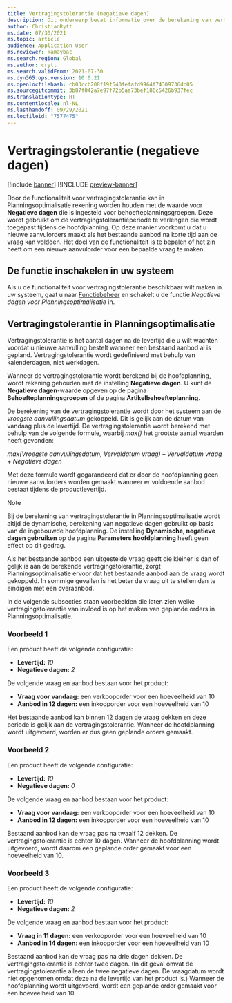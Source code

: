 ```yaml
---
title: Vertragingstolerantie (negatieve dagen)
description: Dit onderwerp bevat informatie over de berekening van vertragingstolerantie en over het effect ervan op het maken van geplande orders in Planningsoptimalisatie.
author: ChristianRytt
ms.date: 07/30/2021
ms.topic: article
audience: Application User
ms.reviewer: kamaybac
ms.search.region: Global
ms.author: crytt
ms.search.validFrom: 2021-07-30
ms.dyn365.ops.version: 10.0.21
ms.openlocfilehash: cb03ccb208f19f540fefafd9964f74309736dc05
ms.sourcegitcommit: 3b87f042a7e97f72b5aa73bef186c5426b937fec
ms.translationtype: HT
ms.contentlocale: nl-NL
ms.lasthandoff: 09/29/2021
ms.locfileid: "7577475"
---
```

# <a name="delay-tolerance-negative-days"></a>Vertragingstolerantie (negatieve dagen)

[!include [banner](../../includes/banner.md)]
[!INCLUDE [preview-banner](../../includes/preview-banner.md)]

Door de functionaliteit voor vertragingstolerantie kan in Planningsoptimalisatie rekening worden houden met de waarde voor **Negatieve dagen** die is ingesteld voor behoefteplanningsgroepen. Deze wordt gebruikt om de vertragingstolerantieperiode te verlengen die wordt toegepast tijdens de hoofdplanning. Op deze manier voorkomt u dat u nieuwe aanvulorders maakt als het bestaande aanbod na korte tijd aan de vraag kan voldoen. Het doel van de functionaliteit is te bepalen of het zin heeft om een nieuwe aanvulorder voor een bepaalde vraag te maken.

## <a name="turn-on-the-feature-in-your-system"></a>De functie inschakelen in uw systeem

Als u de functionaliteit voor vertragingstolerantie beschikbaar wilt maken in uw systeem, gaat u naar [Functiebeheer](../../../fin-ops-core/fin-ops/get-started/feature-management/feature-management-overview.md) en schakelt u de functie *Negatieve dagen voor Planningsoptimalisatie* in.

## <a name="delay-tolerance-in-planning-optimization"></a>Vertragingstolerantie in Planningsoptimalisatie

Vertragingstolerantie is het aantal dagen na de levertijd die u wilt wachten voordat u nieuwe aanvulling bestelt wanneer een bestaand aanbod al is gepland. Vertragingstolerantie wordt gedefinieerd met behulp van kalenderdagen, niet werkdagen.

Wanneer de vertragingstolerantie wordt berekend bij de hoofdplanning, wordt rekening gehouden met de instelling **Negatieve dagen**. U kunt de **Negatieve dagen**-waarde opgeven op de pagina **Behoefteplanningsgroepen** of de pagina **Artikelbehoefteplanning**.

De berekening van de vertragingstolerantie wordt door het systeem aan de *vroegste aanvullingsdatum* gekoppeld. Dit is gelijk aan de datum van vandaag plus de levertijd. De vertragingstolerantie wordt berekend met behulp van de volgende formule, waarbij *max()* het grootste aantal waarden heeft gevonden:

*max(Vroegste aanvullingsdatum, Vervaldatum vraag)* – *Vervaldatum vraag* + *Negatieve dagen*

Met deze formule wordt gegarandeerd dat er door de hoofdplanning geen nieuwe aanvulorders worden gemaakt wanneer er voldoende aanbod bestaat tijdens de productlevertijd.

> [!NOTE]
> Bij de berekening van vertragingstolerantie in Planningsoptimalisatie wordt altijd de dynamische, berekening van negatieve dagen gebruikt op basis van de ingebouwde hoofdplanning. De instelling **Dynamische, negatieve dagen gebruiken** op de pagina **Parameters hoofdplanning** heeft geen effect op dit gedrag.

Als het bestaande aanbod een uitgestelde vraag geeft die kleiner is dan of gelijk is aan de berekende vertragingstolerantie, zorgt Planningsoptimalisatie ervoor dat het bestaande aanbod aan de vraag wordt gekoppeld. In sommige gevallen is het beter de vraag uit te stellen dan te eindigen met een overaanbod.

In de volgende subsecties staan voorbeelden die laten zien welke vertragingstolerantie van invloed is op het maken van geplande orders in Planningsoptimalisatie.

### <a name="example-1"></a>Voorbeeld 1

Een product heeft de volgende configuratie:

- **Levertijd:** *10*
- **Negatieve dagen:** *2*

De volgende vraag en aanbod bestaan voor het product:

- **Vraag voor vandaag:** een verkooporder voor een hoeveelheid van 10
- **Aanbod in 12 dagen:** een inkooporder voor een hoeveelheid van 10

Het bestaande aanbod kan binnen 12 dagen de vraag dekken en deze periode is gelijk aan de vertragingstolerantie. Wanneer de hoofdplanning wordt uitgevoerd, worden er dus geen geplande orders gemaakt.

### <a name="example-2"></a>Voorbeeld 2

Een product heeft de volgende configuratie:

- **Levertijd:** *10*
- **Negatieve dagen:** *0*

De volgende vraag en aanbod bestaan voor het product:

- **Vraag voor vandaag:** een verkooporder voor een hoeveelheid van 10
- **Aanbod in 12 dagen:** een inkooporder voor een hoeveelheid van 10

Bestaand aanbod kan de vraag pas na twaalf 12 dekken. De vertragingstolerantie is echter 10 dagen. Wanneer de hoofdplanning wordt uitgevoerd, wordt daarom een geplande order gemaakt voor een hoeveelheid van 10.

### <a name="example-3"></a>Voorbeeld 3

Een product heeft de volgende configuratie:

- **Levertijd:** *10*
- **Negatieve dagen:** *2*

De volgende vraag en aanbod bestaan voor het product:

- **Vraag in 11 dagen:** een verkooporder voor een hoeveelheid van 10
- **Aanbod in 14 dagen:** een inkooporder voor een hoeveelheid van 10

Bestaand aanbod kan de vraag pas na drie dagen dekken. De vertragingstolerantie is echter twee dagen. (In dit geval omvat de vertragingstolerantie alleen de twee negatieve dagen. De vraagdatum wordt niet opgenomen omdat deze na de levertijd van het product is.) Wanneer de hoofdplanning wordt uitgevoerd, wordt een geplande order gemaakt voor een hoeveelheid van 10.
